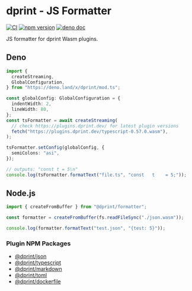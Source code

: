# dprint - JS Formatter

[![CI](https://github.com/dprint/js-formatter/workflows/CI/badge.svg)](https://github.com/dprint/js-formatter/actions?query=workflow%3ACI)
[![npm version](https://badge.fury.io/js/%40dprint%2Fformatter.svg)](https://badge.fury.io/js/%40dprint%2Fformatter)
[![deno doc](https://doc.deno.land/badge.svg)](https://doc.deno.land/https/deno.land/x/dprint/mod.ts)

JS formatter for dprint Wasm plugins.

## Deno

```ts
import {
  createStreaming,
  GlobalConfiguration,
} from "https://deno.land/x/dprint/mod.ts";

const globalConfig: GlobalConfiguration = {
  indentWidth: 2,
  lineWidth: 80,
};
const tsFormatter = await createStreaming(
  // check https://plugins.dprint.dev/ for latest plugin versions
  fetch("https://plugins.dprint.dev/typescript-0.57.0.wasm"),
);

tsFormatter.setConfig(globalConfig, {
  semiColons: "asi",
});

// outputs: "const t = 5\n"
console.log(tsFormatter.formatText("file.ts", "const   t    = 5;"));
```

## Node.js

```ts
import { createFromBuffer } from "@dprint/formatter";

const formatter = createFromBuffer(fs.readFileSync("./json.wasm"));

console.log(formatter.formatText("test.json", "{test: 5}"));
```

### Plugin NPM Packages

- [@dprint/json](https://www.npmjs.com/package/@dprint/json)
- [@dprint/typescript](https://www.npmjs.com/package/@dprint/typescript)
- [@dprint/markdown](https://www.npmjs.com/package/@dprint/markdown)
- [@dprint/toml](https://www.npmjs.com/package/@dprint/toml)
- [@dprint/dockerfile](https://www.npmjs.com/package/@dprint/dockerfile)

